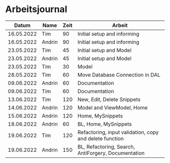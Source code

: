 # Arbeitsjournal

| Datum      | Name   | Zeit | Arbeit                                                  |
| ---------- | ------ | ---- | ------------------------------------------------------- |
| 16.05.2022 | Tim    | 90   | Initial setup and informing                             |
| 16.05.2022 | Andrin | 90   | Initial setup and informing                             |
| 23.05.2022 | Tim    | 45   | Initial setup and Model                                 |
| 23.05.2022 | Andrin | 45   | Initial setup and Model                                 |
| 23.05.2022 | Tim    | 30   | Model                                                   |
| 28.05.2022 | Tim    | 60   | Move Database Connection in DAL                         |
| 09.06.2022 | Andrin | 60   | Documentation                                           |
| 09.06.2022 | Tim    | 60   | Documentation                                           |
| 13.06.2022 | Tim    | 120  | New, Edit, Delete Snippets                              |
| 14.06.2022 | Andrin | 120  | Model and ViewModel, Home                               |
| 15.06.2022 | Andrin | 120  | Home, MySnippets                                        |
| 18.06.2022 | Andrin | 60   | BL, Home, MySnippets                                    |
| 19.06.2022 | Tim    | 120  | Refactoring, input validation, copy and delete function |
| 19.06.2022 | Andrin | 150  | BL, Refactoring, Search, AntiForgery, Documentation     |

